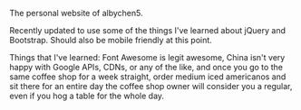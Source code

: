 The personal website of albychen5.

Recently updated to use some of the things I've learned about jQuery and Bootstrap. Should also be mobile friendly at this point.

Things that I've learned: Font Awesome is legit awesome, China isn't very happy with Google APIs, CDNs, or any of the like, and once you go to the same coffee shop for a week straight, order medium iced americanos and sit there for an entire day the coffee shop owner will consider you a regular, even if you hog a table for the whole day.